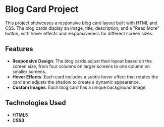 # Blog Card Project

This project showcases a responsive blog card layout built with HTML and CSS. The blog cards display an image, title, description, and a "Read More" button, with hover effects and responsiveness for different screen sizes.

## Features

- **Responsive Design**: The blog cards adjust their layout based on the screen size, from four columns on larger screens to one column on smaller screens.
- **Hover Effects**: Each card includes a subtle hover effect that rotates the card and adjusts the shadow to create a dynamic appearance.
- **Custom Images**: Each blog card has a unique background image.

## Technologies Used

- **HTML5**
- **CSS3**
